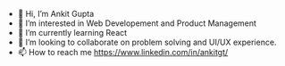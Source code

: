 - 👋 Hi, I’m Ankit Gupta
- 👀 I’m interested in Web Developement and Product Management
- 🌱 I’m currently learning React 
- 💞️ I’m looking to collaborate on problem solving and UI/UX experience.
- 📫 How to reach me https://www.linkedin.com/in/ankitgt/

<!---
Ankitakg/Ankitakg is a ✨ special ✨ repository because its `README.md` (this file) appears on your GitHub profile.
You can click the Preview link to take a look at your changes.
--->
